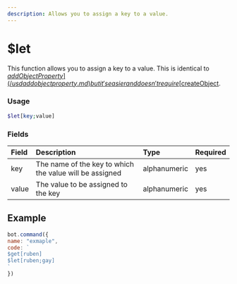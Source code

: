 ```yaml
---
description: Allows you to assign a key to a value.
---
```

# $let

This function allows you to assign a key to a value. This is identical to [$addObjectProperty](/usdaddobjectproperty.md) but it's easier and doesn't require [$createObject](/usdcreateobject.md).

### Usage 
```php
$let[key;value]
```

### Fields

| Field | Description | Type | Required |
| :--- | :--- | :--- | :--- |
| key | The name of the key to which the value will be assigned | alphanumeric | yes |
| value | The value to be assigned to the key | alphanumeric | yes |

## Example

```javascript
bot.command({
name: "exmaple",
code: `
$get[ruben]
$let[ruben;gay]
`
})
```

